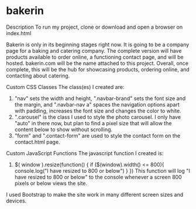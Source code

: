 # bakerin
Description
To run my project, clone or download and open a browser on index.html

Bakerin is only in its beginning stages right now. It is going to be a company page for a baking and catering company. The complete version will have products available to order online, a functioning contact page, and will be hosted. bakerin.com will be the name attached to this project. Overall, once complete, this will be the hub for showcasing products, ordering online, and contacting about catering.

Custom CSS Classes
The class(es) I created are:

1. "nav" sets the width and height, ".navbar-brand" sets the font size and the margin, and ".navbar-nav a" spaces the navigation options apart with padding, increases the font size and changes the color to white.
2. ".carousel" is the class I used to style the photo carousel. I only have "auto" in there now, but plan to find a pixel size that will allow the content below to show without scrolling.
3. "form" and ".contact-form" are used to style the contact form on the contact.html page.

Custom JavaScript Functions
The javascript function I created is:

1. $( window ).resize(function() {
  if ($(window).width() <= 800){
    console.log("I have resized to 800 or below")
	}
})
This function will log "I have resized to 800 or below" to the console whenever a screen 800 pixels or below views the site.

I used Bootstrap to make the site work in many different screen sizes and devices.
